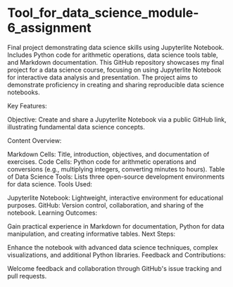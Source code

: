 # Tool_for_data_science_module-6_assignment
Final project demonstrating data science skills using Jupyterlite Notebook. Includes Python code for arithmetic operations, data science tools table, and Markdown documentation.
This GitHub repository showcases my final project for a data science course, focusing on using Jupyterlite Notebook for interactive data analysis and presentation. The project aims to demonstrate proficiency in creating and sharing reproducible data science notebooks.

Key Features:

Objective: Create and share a Jupyterlite Notebook via a public GitHub link, illustrating fundamental data science concepts.

Content Overview:

Markdown Cells: Title, introduction, objectives, and documentation of exercises.
Code Cells: Python code for arithmetic operations and conversions (e.g., multiplying integers, converting minutes to hours).
Table of Data Science Tools: Lists three open-source development environments for data science.
Tools Used:

Jupyterlite Notebook: Lightweight, interactive environment for educational purposes.
GitHub: Version control, collaboration, and sharing of the notebook.
Learning Outcomes:

Gain practical experience in Markdown for documentation, Python for data manipulation, and creating informative tables.
Next Steps:

Enhance the notebook with advanced data science techniques, complex visualizations, and additional Python libraries.
Feedback and Contributions:

Welcome feedback and collaboration through GitHub's issue tracking and pull requests.
